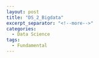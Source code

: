 ```yaml
---
layout: post
title: "DS_2_Bigdata"
excerpt_separator: "<!--more-->"
categories:
  - Data Science
tags:
  - Fundamental
---
```


## 
